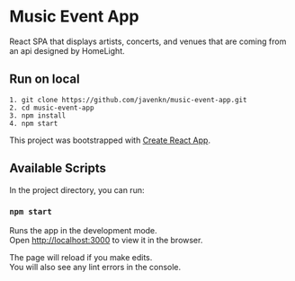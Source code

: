 # Music Event App

React SPA that displays artists, concerts, and venues that are coming from an api designed by HomeLight.

## Run on local

```
1. git clone https://github.com/javenkn/music-event-app.git
2. cd music-event-app
3. npm install
4. npm start
```

This project was bootstrapped with [Create React App](https://github.com/facebook/create-react-app).

## Available Scripts

In the project directory, you can run:

### `npm start`

Runs the app in the development mode.<br />
Open [http://localhost:3000](http://localhost:3000) to view it in the browser.

The page will reload if you make edits.<br />
You will also see any lint errors in the console.
